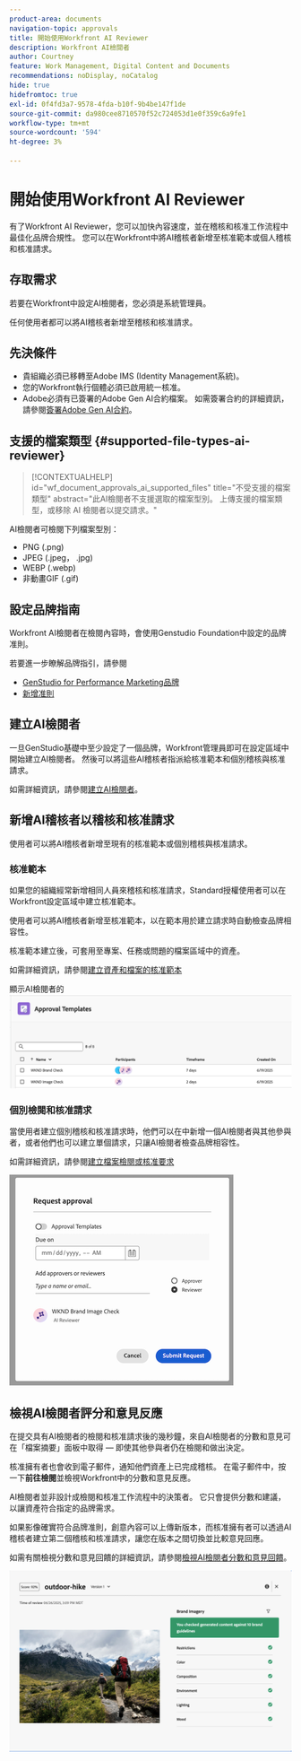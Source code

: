 ```yaml
---
product-area: documents
navigation-topic: approvals
title: 開始使用Workfront AI Reviewer
description: Workfront AI檢閱者
author: Courtney
feature: Work Management, Digital Content and Documents
recommendations: noDisplay, noCatalog
hide: true
hidefromtoc: true
exl-id: 0f4fd3a7-9578-4fda-b10f-9b4be147f1de
source-git-commit: da980cee8710570f52c724053d1e0f359c6a9fe1
workflow-type: tm+mt
source-wordcount: '594'
ht-degree: 3%

---
```


# 開始使用Workfront AI Reviewer

有了Workfront AI Reviewer，您可以加快內容速度，並在稽核和核准工作流程中最佳化品牌合規性。 您可以在Workfront中將AI稽核者新增至核准範本或個人稽核和核准請求。

## 存取需求

若要在Workfront中設定AI檢閱者，您必須是系統管理員。

任何使用者都可以將AI稽核者新增至稽核和核准請求。


## 先決條件

* 貴組織必須已移轉至Adobe IMS (Identity Management系統)。
* 您的Workfront執行個體必須已啟用統一核准。
* Adobe必須有已簽署的Adobe Gen AI合約檔案。
如需簽署合約的詳細資訊，請參閱[簽署Adobe Gen AI合約](/help/quicksilver/workfront-basics/ai-assistant/ai-assistant-overview.md#sign-the-adobe-gen-ai-agreement)。


## 支援的檔案類型 {#supported-file-types-ai-reviewer}

>[!CONTEXTUALHELP]
>id="wf_document_approvals_ai_supported_files"
>title="不受支援的檔案類型"
>abstract="此AI檢閱者不支援選取的檔案型別。 上傳支援的檔案類型，或移除 AI 檢閱者以提交請求。"

AI檢閱者可檢閱下列檔案型別：

* PNG (.png)
* JPEG (.jpeg， .jpg)
* WEBP (.webp)
* 非動畫GIF (.gif)

## 設定品牌指南

Workfront AI檢閱者在檢閱內容時，會使用Genstudio Foundation中設定的品牌准則。

若要進一步瞭解品牌指引，請參閱

* [GenStudio for Performance Marketing品牌](https://experienceleague.adobe.com/en/docs/genstudio-for-performance-marketing/user-guide/guidelines/brands)
* [新增准則](https://experienceleague.adobe.com/en/docs/genstudio-for-performance-marketing/user-guide/guidelines/add-guidelines)


## 建立AI檢閱者

一旦GenStudio基礎中至少設定了一個品牌，Workfront管理員即可在設定區域中開始建立AI檢閱者。 然後可以將這些AI稽核者指派給核准範本和個別稽核與核准請求。

如需詳細資訊，請參閱[建立AI檢閱者](/help/quicksilver/review-and-approve-work/document-reviews-and-approvals/set-up-ai-reviewer.md)。

## 新增AI稽核者以稽核和核准請求

使用者可以將AI稽核者新增至現有的核准範本或個別稽核與核准請求。

### 核准範本

如果您的組織經常新增相同人員來稽核和核准請求，Standard授權使用者可以在Workfront設定區域中建立核准範本。

使用者可以將AI稽核者新增至核准範本，以在範本用於建立請求時自動檢查品牌相容性。

核准範本建立後，可套用至專案、任務或問題的檔案區域中的資產。

如需詳細資訊，請參閱[建立資產和檔案的核准範本](/help/quicksilver/review-and-approve-work/document-reviews-and-approvals/manage-document-approvals/create-approval-template.md)

顯示AI檢閱者的![範本清單](assets/ai-review-templates.png)

### 個別檢閱和核准請求

當使用者建立個別稽核和核准請求時，他們可以在中新增一個AI檢閱者與其他參與者，或者他們也可以建立單個請求，只讓AI檢閱者檢查品牌相容性。

如需詳細資訊，請參閱[建立檔案檢閱或核准要求](/help/quicksilver/review-and-approve-work/document-reviews-and-approvals/manage-document-approvals/create-a-document-approval.md)


![AI稽核者已新增至個別核准請求](assets/ad-ai-reviewer-to-request.png)

## 檢視AI檢閱者評分和意見反應

在提交具有AI檢閱者的檢閱和核准請求後的幾秒鐘，來自AI檢閱者的分數和意見可在「檔案摘要」面板中取得 — 即使其他參與者仍在檢閱和做出決定。

核准擁有者也會收到電子郵件，通知他們資產上已完成稽核。 在電子郵件中，按一下&#x200B;**前往檢閱**&#x200B;並檢視Workfront中的分數和意見反應。

AI檢閱者並非設計成檢閱和核准工作流程中的決策者。 它只會提供分數和建議，以讓資產符合指定的品牌需求。

如果影像確實符合品牌准則，創意內容可以上傳新版本，而核准擁有者可以透過AI稽核者建立第二個稽核和核准請求，讓您在版本之間切換並比較意見回應。

如需有關檢視分數和意見回饋的詳細資訊，請參閱[檢視AI檢閱者分數和意見回饋](/help/quicksilver/review-and-approve-work/document-reviews-and-approvals/view-ai-reviewer-feedback.md)。


![AI檢閱者意見](assets/ai-reviewer-feedback.png)



